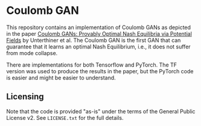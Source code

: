 # Coulomb GAN

This repository contains an implementation of Coulomb GANs as depicted in the paper [Coulomb GANs: Provably Optimal Nash Equilibria via Potential Fields](https://arxiv.org/abs/1708.08819) by Unterthiner et al. The Coulomb GAN is the first GAN that can guarantee that it learns an optimal Nash Equilibrium, i.e., it does not suffer from mode collapse.

There are implementations for both Tensorflow and PyTorch. The TF version was used to produce the results in the paper, but the PyTorch code is easier and might be easier to understand.

## Licensing
Note that the code is provided "as-is" under the terms of the General Public License v2. See `LICENSE.txt` for the full details.
